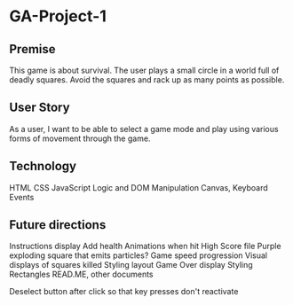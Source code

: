# GA-Project-1

## Premise
This game is about survival. The user plays a small circle in a world full of deadly squares. Avoid the squares and rack up as many points as possible.

## User Story
As a user, I want to be able to select a game mode and play using various forms of movement through the game. 








## Technology
HTML
CSS
JavaScript
    Logic and DOM Manipulation
    Canvas, Keyboard Events

## Future directions

Instructions display
Add health
Animations when hit
High Score file
Purple exploding square that emits particles?
Game speed progression
Visual displays of squares killed
Styling layout
Game Over display
Styling Rectangles
READ.ME, other documents

Deselect button after click so that key presses don't reactivate